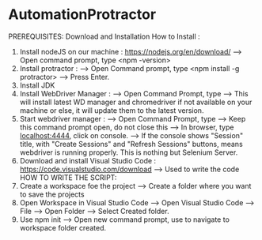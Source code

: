 # AutomationProtractor


PREREQUISITES: Download and Installation
How to Install :
1. Install nodeJS on our machine : https://nodejs.org/en/download/
  --> Open command prompt, type <npm -version>
2. Install protractor : 
  --> Open Command prompt, type <npm install -g protractor>
  --> Press Enter.
3. Install JDK
4. Install WebDriver Manager :
  --> Open Command Prompt, type <webdriver-manager update>
  --> This will install latest WD manager and chromedriver if not available on your machine or else, it will update them to the latest version.
5. Start webdriver manager :
  --> Open Command Prompt, type <webdriver-manager start>
  --> Keep this command prompt open, do not close this
  --> In browser, type <localhost:4444>, click on console.
  --> If the console shows "Session" title, with "Create Sessions" and "Refresh Sessions" buttons, means webdriver is running properly. This is nothing but Selenium Server.
6. Download and install Visual Studio Code : https://code.visualstudio.com/download
  --> Used to write the code
HOW TO WRITE THE SCRIPT:
1. Create a workspace foe the project
  --> Create a folder where you want to save the projects
2. Open Workspace in Visual Studio Code
  --> Open Visual Studio Code --> File --> Open Folder
  --> Select Created folder.
3. Use npm init
  --> Open new command prompt, use <cd> to navigate to workspace folder created.
  
